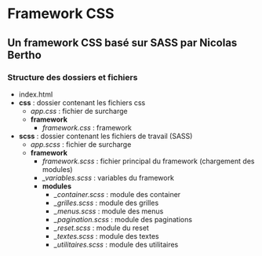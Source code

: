 # Framework CSS

## Un framework CSS basé sur SASS par Nicolas Bertho

### Structure des dossiers et fichiers

* index.html
* **css** : dossier contenant les fichiers css
	* *app.css* : fichier de surcharge
	* **framework**
		* *framework.css* : framework
* **scss** : dossier contenant les fichiers de travail (SASS)
	* *app.scss* : fichier de surcharge
	* **framework**
		* *framework.scss* : fichier principal du framework (chargement des modules)
		* *_variables.scss* : variables du framework
		* **modules**
			* *_container.scss* : module des container
			* *_grilles.scss* : module des grilles
			* *_menus.scss* : module des menus
			* *_pagination.scss* : module des paginations
			* *_reset.scss* : module du reset
			* *_textes.scss* : module des textes
			* *_utilitaires.scss* : module des utilitaires
